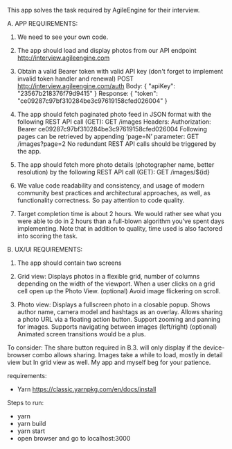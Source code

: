 This app solves the task required by AgileEngine for their interview.


A. APP REQUIREMENTS: 
1. We need to see your own code.

2. The app should load and display photos from our API endpoint http://interview.agileengine.com

3. Obtain a valid Bearer token with valid API key (don't forget to implement invalid token handler and renewal)
POST http://interview.agileengine.com/auth
Body: { "apiKey": "23567b218376f79d9415" }
Response: { "token": "ce09287c97bf310284be3c97619158cfed026004" }

4. The app should fetch paginated photo feed in JSON format with the following REST API call (GET):
GET /images
Headers: Authorization: Bearer ce09287c97bf310284be3c97619158cfed026004
Following pages can be retrieved by appending ‘page=N’ parameter:
GET /images?page=2
No redundant REST API calls should be triggered by the app.

5. The app should fetch more photo details (photographer name, better resolution) by the following REST API call (GET): GET /images/${id}

6. We value code readability and consistency, and usage of modern community best practices and architectural approaches, as well, as functionality correctness. So pay attention to code quality.

7. Target completion time is about 2 hours. We would rather see what you were able to do in 2 hours than a full-blown algorithm you’ve spent days implementing. Note that in addition to quality, time used is also factored into scoring the task.

B. UX/UI REQUIREMENTS:
1. The app should contain two screens

2. Grid view:
    Displays photos in a flexible grid, number of columns depending on the width of the viewport.
    When a user clicks on a grid cell open up the Photo View.
    (optional) Avoid image flickering on scroll.
    
3. Photo view:
    Displays a fullscreen photo in a closable popup.
    Shows author name, camera model and hashtags as an overlay.
    Allows sharing a photo URL via a floating action button.
    Support zooming and panning for images.
    Supports navigating between images (left/right)
    (optional) Animated screen transitions would be a plus.



To consider:
The share button required in B.3. will only display if the device-browser combo allows sharing.
Images take a while to load, mostly in detail view but In grid view as well. My app and myself beg for your patience.

requirements:
- Yarn
    https://classic.yarnpkg.com/en/docs/install

Steps to run:
- yarn
- yarn build
- yarn start
- open browser and go to localhost:3000